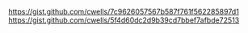 https://gist.github.com/cwells/7c9626057567b587f761f562285897d1
https://gist.github.com/cwells/5f4d60dc2d9b39cd7bbef7afbde72513
